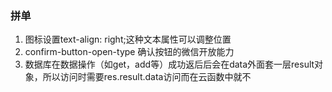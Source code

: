 ### 拼单

1. 图标设置text-align: right;这种文本属性可以调整位置
2. confirm-button-open-type 确认按钮的微信开放能力
3. 数据库在数据操作（如get，add等）成功返后后会在data外面套一层result对象，所以访问时需要res.result.data访问而在云函数中就不